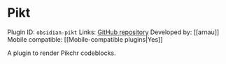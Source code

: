 # Pikt

Plugin ID: `obsidian-pikt`
Links: [GitHub repository](https://github.com/arnau/obsidian-pikt)
Developed by: [[arnau]]
Mobile compatible: [[Mobile-compatible plugins|Yes]]

A plugin to render Pikchr codeblocks.
